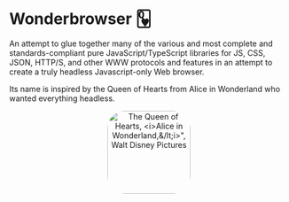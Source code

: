 # Wonderbrowser 🂽
An attempt to glue together many of the various and most complete and standards-compliant pure JavaScript/TypeScript libraries for JS, CSS, JSON, HTTP/S, and other WWW protocols and features in an attempt to create a truly headless Javascript-only Web browser.  

Its name is inspired by the Queen of Hearts from Alice in Wonderland who wanted everything headless.

<div style="text-align:center">
<img alt="The Queen of Hearts, &lt;i&gt;Alice in Wonderland,&/lt;i&gt;&quot;, Walt Disney Pictures" src="https://i.pinimg.com/originals/9e/f2/d0/9ef2d05ba14c33aca1bf01c05ce4b0b7.jpg" height="150" style="height: 150px; border-top-left-radius: 32px; border-top-right-radius: 32px; border-bottom-right-radius: 32px; border-bottom-left-radius: 32px;"/>
  </div>
